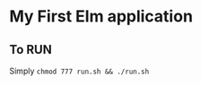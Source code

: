 # My First Elm application

## To RUN

Simply `chmod 777 run.sh && ./run.sh`

<!--

In development !

## Can be seen live

http://averypatientplatypus.eastus.cloudapp.azure.com:5000/#/

- live deployment may be fragile, default to run locally  -->
